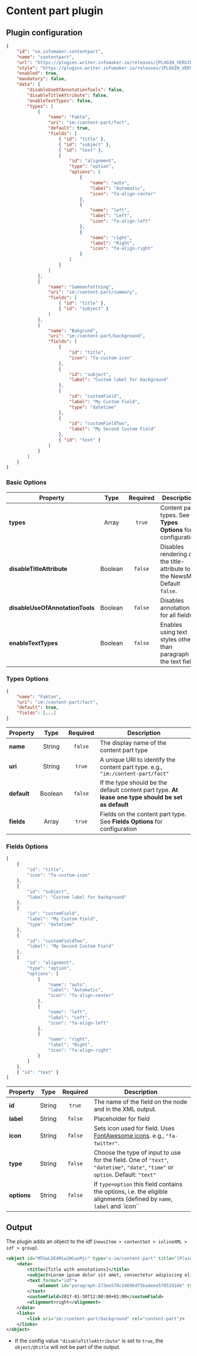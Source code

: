 # Content part plugin

## Plugin configuration

```json
{
    "id": "se.infomaker.contentpart",
    "name": "contentpart",
    "url": "https://plugins.writer.infomaker.io/releases/{PLUGIN_VERSION}/im-contentpart.js",
    "style": "https://plugins.writer.infomaker.io/releases/{PLUGIN_VERSION}/im-contentpart.css",
    "enabled": true,
    "mandatory": false,
    "data": {
        "disableUseOfAnnotationTools": false,
        "disableTitleAttribute": false,
        "enableTextTypes": false,
        "types": [
            {
                "name": "Fakta",
                "uri": "im:/content-part/fact",
                "default": true,
                "fields": [
                    { "id": "title" },
                    { "id": "subject" },
                    { "id": "text" },
                    {
                        "id": "alignment",
                        "type": "option",
                        "options": [
                            {
                                "name": "auto",
                                "label": "Automatic",
                                "icon": "fa-align-center"
                            },
                            {
                                "name": "left",
                                "label": "Left",
                                "icon": "fa-align-left"
                            },
                            {
                                "name": "right",
                                "label": "Right",
                                "icon": "fa-align-right"
                            }
                        ]
                    }
                ]
            },
            {
                "name": "Sammanfattning",
                "uri": "im:/content-part/summary",
                "fields": [
                    { "id": "title" },
                    { "id": "subject" }
                ]
            },
            {
                "name": "Bakgrund",
                "uri": "im:/content-part/background",
                "fields": [
                    {
                        "id": "title",
                        "icon": "fa-custom-icon"
                    },
                    {
                        "id": "subject",
                        "label": "Custom label for background"
                    },
                    {
                        "id": "customField",
                        "label": "My Custom Field",
                        "type": "datetime"
                    },
                    {
                        "id": "customFieldTwo",
                        "label": "My Second Custom Field"
                    },
                    { "id": "text" }
                ]
            }
        ]
    }
}
```

### Basic Options

| Property                        | Type    | Required | Description                                                                |
| ------------------------------- | :-----: | :------: | -------------------------------------------------------------------------- |
| **types**                       | Array   | `true`   | Content part types. See **Types Options** for configuration                |
| **disableTitleAttribute**       | Boolean | `false`  | Disables rendering of the title-attribute to the NewsML. Default `false`.  |
| **disableUseOfAnnotationTools** | Boolean | `false`  | Disables annotation for all fields.                                        |
| **enableTextTypes**             | Boolean | `false`  | Enables using text styles other than paragraph in the text field           |

### Types Options
```json
{
    "name": "Faktan",
    "uri": "im:/content-part/fact",
    "default": true,
    "fields": [...]
}
```

| Property    | Type    | Required | Description                                                                                         |
| ----------- | :-----: | :------: | --------------------------------------------------------------------------------------------------- |
| **name**    | String  | `false`  | The display name of the content part type                                                           |
| **uri**     | String  | `true`   | A unique URI to identify the content part type. e.g., `"im:/content-part/fact"`                     |
| **default** | Boolean | `false`  | If the type should be the default content part type. **At lease one type should be set as default** |
| **fields**  | Array   | `true`   | Fields on the content part type. See **Fields Options** for configuration                           |

### Fields Options
```javascript
[
    {
        "id": "title",
        "icon": "fa-custom-icon"
    },
    {
        "id": "subject",
        "label": "Custom label for background"
    },
    {
        "id": "customField",
        "label": "My Custom Field",
        "type": "datetime"
    },
    {
        "id": "customFieldTwo",
        "label": "My Second Custom Field"
    },    
    {
        "id": "alignment",
        "type": "option",
        "options": [
            {
                "name": "auto",
                "label": "Automatic",
                "icon": "fa-align-center"
            },
            {
                "name": "left",
                "label": "Left",
                "icon": "fa-align-left"
            },
            {
                "name": "right",
                "label": "Right",
                "icon": "fa-align-right"
            }
        ]
    },
    { "id": "text" }
]
```

| Property    | Type   | Required | Description                                                                                                                     |
| ----------- | :----: | :------: | --------------------------------------------------------------------------------------------------------------------------------|
| **id**      | String | `true`   | The name of the field on the node and in the XML output.                                                                        |
| **label**   | String | `false`  | Placeholder for field                                                                                                           |
| **icon**    | String | `false`  | Sets icon used for field. Uses [FontAwesome icons](http://fontawesome.io/icons/). e.g., `"fa-twitter"`.                         |
| **type**    | String | `false`  | Choose the type of input to use for the field. One of `"text"`, `"datetime"`, `"date"`, `"time"` or `option`. Default: `"text"` |
| **options** | String | `false`  | If `type=option` this field contains the options, i.e. the eligible alignments (defined by `name`, `label` and `icon``          |

## Output
The plugin adds an object to the idf (`newsItem > contentSet > inlineXML > idf > group`).

```xml
<object id="MTUwLDE4Miw1NCwxMjc" type="x-im/content-part" title="[Plain-text title]">
    <data>
        <title>[Title with annotations]</title>
        <subject>Lorem ipsum dolor sit amet, consectetur adipiscing elit</subject>
        <text format="idf">
            <element id="paragraph-273ee570c1469bdf5badeea5f0524166" type="body">Text element here</element>
        </text>
        <customField>2017-01-30T12:00:00+01:00</customField>
        <alignment>right</alignment>
    </data>
    <links>
        <link uri="im:/content-part/background" rel="content-part"/>
    </links>
</object>
```

* If the config value `"disableTitleAttribute"` is set to `true`, the `object/@title` will not be part of the output.
